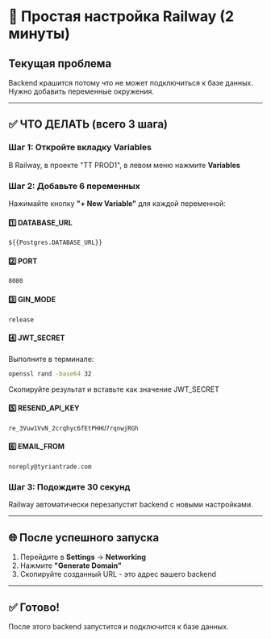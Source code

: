 # 🚀 Простая настройка Railway (2 минуты)

## Текущая проблема
Backend крашится потому что не может подключиться к базе данных. Нужно добавить переменные окружения.

---

## ✅ ЧТО ДЕЛАТЬ (всего 3 шага)

### Шаг 1: Откройте вкладку Variables
В Railway, в проекте "TT PROD1", в левом меню нажмите **Variables**

### Шаг 2: Добавьте 6 переменных

Нажимайте кнопку **"+ New Variable"** для каждой переменной:

#### 1️⃣ DATABASE_URL
```
${{Postgres.DATABASE_URL}}
```

#### 2️⃣ PORT
```
8080
```

#### 3️⃣ GIN_MODE
```
release
```

#### 4️⃣ JWT_SECRET
Выполните в терминале:
```bash
openssl rand -base64 32
```
Скопируйте результат и вставьте как значение JWT_SECRET

#### 5️⃣ RESEND_API_KEY
```
re_3Vuw1VvN_2crqhyc6fEtPHHU7rqnwjRGh
```

#### 6️⃣ EMAIL_FROM
```
noreply@tyriantrade.com
```

### Шаг 3: Подождите 30 секунд
Railway автоматически перезапустит backend с новыми настройками.

---

## 🌐 После успешного запуска

1. Перейдите в **Settings** → **Networking**
2. Нажмите **"Generate Domain"**
3. Скопируйте созданный URL - это адрес вашего backend

---

## ✅ Готово!

После этого backend запустится и подключится к базе данных.

